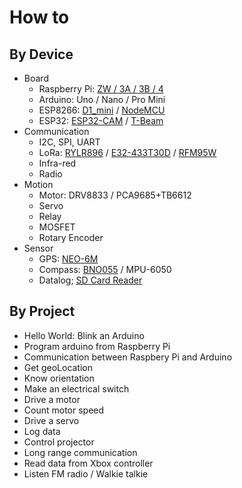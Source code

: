 # How to
## By Device 
* Board
  * Raspberry Pi: [ZW / 3A / 3B / 4](Board/Raspberry_Pi)
  * Arduino: Uno / Nano / Pro Mini
  * ESP8266: [D1_mini](Board/Espressif/ESP8266/D1_Mini) / [NodeMCU](Board/Espressif/ESP8266/NodeMCU)
  * ESP32: [ESP32-CAM](Board/Espressif/ESP32/ESP32S_Cam) / [T-Beam](Board/Espressif/ESP32/T-Beam)
* Communication
  * I2C, SPI, UART
  * LoRa: [RYLR896](Comm/LoRa/REYAX) / [E32-433T30D](Comm/LoRa/EByte) / [RFM95W](Comm/LoRa/Adafruit)
  * Infra-red
  * Radio
* Motion
  * Motor: DRV8833 / PCA9685+TB6612 
  * Servo
  * Relay
  * MOSFET
  * Rotary Encoder
* Sensor
  * GPS: [NEO-6M](Sensor/NEO-6M)
  * Compass: [BNO055](Sensor/BNO055) / MPU-6050  
  * Datalog; [SD Card Reader](Sensor/SD_Card)

## By Project
* Hello World: Blink an Arduino
* Program arduino from Raspberry Pi
* Communication between Raspbery Pi and Arduino
* Get geoLocation
* Know orientation
* Make an electrical switch
* Drive a motor
* Count motor speed
* Drive a servo
* Log data
* Control projector
* Long range communication
* Read data from Xbox controller
* Listen FM radio / Walkie talkie
